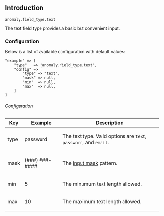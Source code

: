 ## Introduction[](#introduction)

`anomaly.field_type.text`

The text field type provides a basic but convenient input.


### Configuration[](#introduction/configuration)

Below is a list of available configuration with default values:

    "example" => [
        "type"   => "anomaly.field_type.text",
        "config" => [
            "type" => "text",
            "mask" => null,
            "min"  => null,
            "max"  => null,
        ]
    ]

###### Configuration

<table class="table table-bordered table-striped">

<thead>

<tr>

<th>Key</th>

<th>Example</th>

<th>Description</th>

</tr>

</thead>

<tbody>

<tr>

<td>

type

</td>

<td>

password

</td>

<td>

The text type. Valid options are `text`, `password`, and `email`.

</td>

</tr>

<tr>

<td>

mask

</td>

<td>

(###) ###-####

</td>

<td>

The <a href="https://igorescobar.github.io/jQuery-Mask-Plugin/" target="_blank">input mask</a> pattern.

</td>

</tr>

<tr>

<td>

min

</td>

<td>

5

</td>

<td>

The minumum text length allowed.

</td>

</tr>

<tr>

<td>

max

</td>

<td>

10

</td>

<td>

The maximum text length allowed.

</td>

</tr>

</tbody>

</table>
